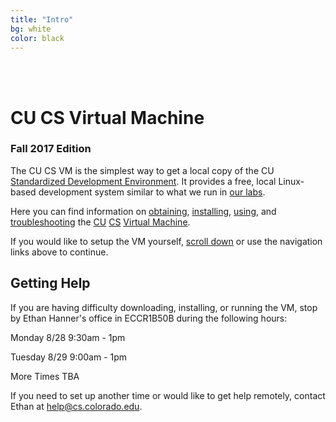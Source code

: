 ```yaml
---
title: "Intro"
bg: white
color: black
---
```


<div class="center">    
     <span class="center fa-stack subtlecircle" style="font-size:100px; background:#e8e8e8">
           <i class="fa fa-circle fa-stack-2x text-white"></i>
           <i class="fa fa-desktop fa-stack-1x text-black"></i>
     </span>
     <br>
     <br>
</div>

# CU CS Virtual Machine

### Fall 2017 Edition

The CU CS VM is the simplest way to get a local copy of the CU
[Standardized Development
Environment](https://foundation.cs.colorado.edu/sde/).  It provides a
free, local Linux-based development system similar to what we run in
[our labs](https://csel.cs.colorado.edu).

Here you can find information on [obtaining](#obtain),
[installing](#install), [using](#usage), and [troubleshooting](#faq)
the [CU](http://www.colorado.edu/) [CS](http://www.colorado.edu/cs/) [Virtual
Machine](http://en.wikipedia.org/wiki/Virtual_machine).

If you would like to setup the VM yourself, [scroll down](#obtain) or
use the navigation links above to continue.

## Getting Help
If you are having difficulty downloading, installing, or running the VM, stop by Ethan Hanner's office in ECCR1B50B during the following hours:

Monday 8/28
9:30am - 1pm

Tuesday 8/29
9:00am - 1pm

More Times TBA

If you need to set up another time or would like to get help remotely, contact Ethan at [help@cs.colorado.edu](mailto:help@cs.colorado.edu).
